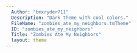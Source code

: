 ```yaml
---
  Author: "bmxryder711"
  Description: "Dark theme with cool colors."
  FileName: "zombies_ate_my_neighbors.tmTheme"
  ID: "zombies_ate_my_neighbors"
  Title: "Zombies Ate My Neighbors"
  layout: theme
---
```

  